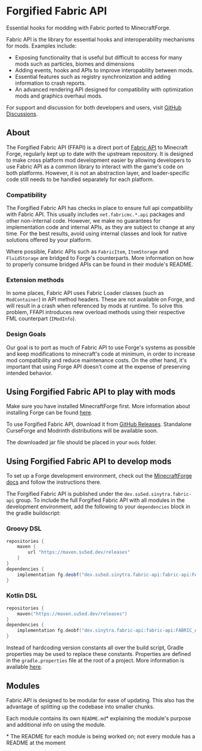 # Forgified Fabric API

Essential hooks for modding with Fabric ported to MinecraftForge.

Fabric API is the library for essential hooks and interoperability mechanisms for mods. Examples include:

- Exposing functionality that is useful but difficult to access for many mods such as particles, biomes and dimensions
- Adding events, hooks and APIs to improve interopability between mods.
- Essential features such as registry synchronization and adding information to crash reports.
- An advanced rendering API designed for compatibility with optimization mods and graphics overhaul mods.

For support and discussion for both developers and users, visit [GitHub Discussions](https://github.com/Sinytra/ForgifiedFabricAPI/discussions).

## About

The Forgified Fabric API (FFAPI) is a direct port of [Fabric API](https://github.com/FabricMC/fabric) to Minecraft Forge, regularly kept up to date with the upstream repository. It is designed to make cross platform mod development easier by allowing developers to use Fabric API as a common library to interact with the game's code on both platforms. However, it is not an abstraction layer, and loader-specific code still needs to be handled separately for each platform.

### Compatibility

The Forgified Fabric API has checks in place to ensure full api compatibility with Fabric API. This usually includes `net.fabricmc.*.api` packages and other non-internal code. However, we make no guarantees for implementation code and internal APIs, as they are subject to change at any time. For the best results, avoid using internal classes and look for native solutions offered by your platform.

Where possible, Fabric APIs such as `FabricItem`, `ItemStorage` and `FluidStorage` are bridged to Forge's counterparts. More information on how to properly consume bridged APIs can be found in their module's README.

### Extension methods

In some places, Fabric API uses Fabric Loader classes (such as `ModContainer`) in API method headers. These are not available on Forge, and will result in a crash when referenced by mods at runtime. To solve this problem, FFAPI introduces new overload methods using their respective FML counterpart (`IModInfo`).

### Design Goals

Our goal is to port as much of Fabric API to use Forge's systems as possible and keep modifications to minecraft's code at minimum, in order to increase mod compatibility and reduce maintenance costs. On the other hand, it's important that using Forge API doesn't come at the expense of preserving intended behavior.

## Using Forgified Fabric API to play with mods

Make sure you have installed MinecraftForge first. More information about installing Forge can be found [here](https://github.com/minecraftforge/minecraftforge/#installing-forge).

To use Forgified Fabric API, download it from [GitHub Releases](https://github.com/Sinytra/ForgifiedFabricAPI/releases). Standalone CurseForge and Modrinth distributions will be available soon.

The downloaded jar file should be placed in your `mods` folder.

## Using Forgified Fabric API to develop mods

To set up a Forge development environment, check out the [MinecraftForge docs](https://docs.minecraftforge.net/en/latest/gettingstarted) and follow the instructions there.

The Forgified Fabric API is published under the `dev.su5ed.sinytra.fabric-api` group. To include the full Forgified Fabric API with all modules in the development environment, add the following to your `dependencies` block in the gradle buildscript:

### Groovy DSL

```groovy
repositories {
    maven {
        url "https://maven.su5ed.dev/releases"
    }
}
dependencies {
    implementation fg.deobf("dev.su5ed.sinytra.fabric-api:fabric-api:FABRIC_API_VERSION")
}
```

### Kotlin DSL

```kotlin
repositories {
    maven("https://maven.su5ed.dev/releases")
}
dependencies {
    implementation fg.deobf("dev.sinytra.fabric-api:fabric-api:FABRIC_API_VERSION")
}
```

<!--Linked to gradle documentation on properties-->
Instead of hardcoding version constants all over the build script, Gradle properties may be used to replace these constants. Properties are defined in the `gradle.properties` file at the root of a project. More information is available [here](https://docs.gradle.org/current/userguide/organizing_gradle_projects.html#declare_properties_in_gradle_properties_file).

## Modules

Fabric API is designed to be modular for ease of updating. This also has the advantage of splitting up the codebase into
smaller chunks.

Each module contains its own `README.md`* explaining the module's purpose and additional info on using the module.

\* The README for each module is being worked on; not every module has a README at the moment
